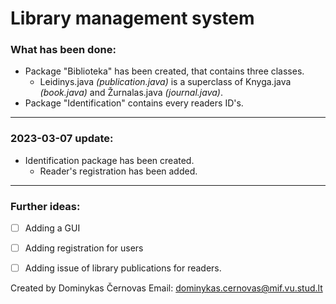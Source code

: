 # Library management system

### What has been done:
- Package "Biblioteka" has been created, that contains three classes.
  - Leidinys.java *(publication.java)* is a superclass of Knyga.java *(book.java)* and Žurnalas.java *(journal.java)*.
- Package "Identification" contains every readers ID's.
---
### 2023-03-07 update: 
- Identification package has been created.
  - Reader's registration has been added.
---
### Further ideas:
- [ ] Adding a GUI
- [ ] Adding registration for users
- [ ] Adding issue of library publications for readers.


Created by Dominykas Černovas
Email: dominykas.cernovas@mif.vu.stud.lt
